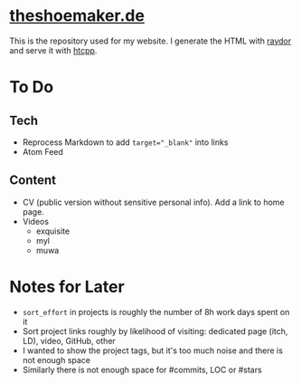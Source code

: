# [theshoemaker.de](https://theshoemaker.de)

This is the repository used for my website.
I generate the HTML with [raydor](https://github.com/pfirsich/raydor) and serve it with [htcpp](https://github.com/pfirsich/htcpp).

# To Do
## Tech
* Reprocess Markdown to add `target="_blank"` into links
* Atom Feed

## Content
* CV (public version without sensitive personal info). Add a link to home page.
* Videos
  - exquisite
  - myl
  - muwa

# Notes for Later
* `sort_effort` in projects is roughly the number of 8h work days spent on it
* Sort project links roughly by likelihood of visiting: dedicated page (itch, LD), video, GitHub, other
* I wanted to show the project tags, but it's too much noise and there is not enough space
* Similarly there is not enough space for #commits, LOC or #stars
